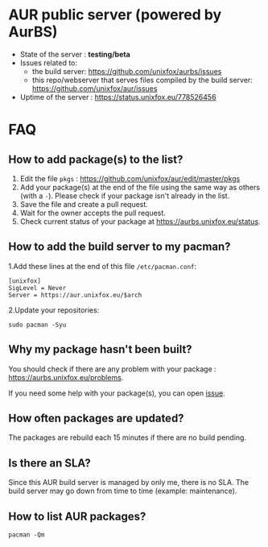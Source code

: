 # AUR public server (powered by AurBS)

* State of the server : **testing/beta**
* Issues related to:
  * the build server: https://github.com/unixfox/aurbs/issues
  * this repo/webserver that serves files compiled by the build server: https://github.com/unixfox/aur/issues
* Uptime of the server : https://status.unixfox.eu/778526456

# FAQ
## How to add package(s) to the list?
1. Edit the file `pkgs` : https://github.com/unixfox/aur/edit/master/pkgs
2. Add your package(s) at the end of the file using the same way as others (with a `-`). Please check if your package isn't already in the list.
3. Save the file and create a pull request.
4. Wait for the owner accepts the pull request.
5. Check current status of your package at https://aurbs.unixfox.eu/status.

## How to add the build server to my pacman?

1.Add these lines at the end of this file `/etc/pacman.conf`:
```
[unixfox]
SigLevel = Never
Server = https://aur.unixfox.eu/$arch
```
2.Update your repositories:
```
sudo pacman -Syu
```

## Why my package hasn't been built?
You should check if there are any problem with your package : https://aurbs.unixfox.eu/problems.

If you need some help with your package(s), you can open [issue](https://github.com/unixfox/aur/issues).

## How often packages are updated?
The packages are rebuild each 15 minutes if there are no build pending.

## Is there an SLA?
Since this AUR build server is managed by only me, there is no SLA. The build server may go down from time to time (example: maintenance).

## How to list AUR packages?
```
pacman -Qm
```
